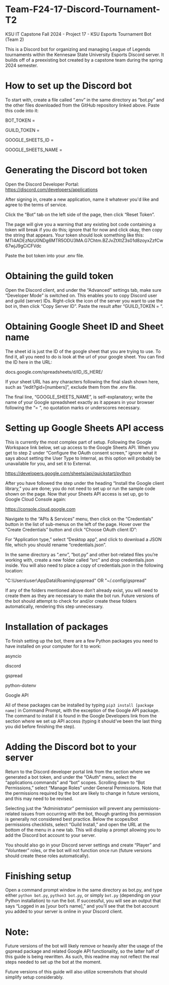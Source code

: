 # Team-F24-17-Discord-Tournament-T2

KSU IT Capstone Fall 2024 - Project 17 - KSU Esports Tournament Bot (Team 2)

This is a Discord bot for organizing and managing League of Legends tournaments within the Kennesaw State University Esports Discord server. It builds off of a preexisting bot created by a capstone team during the spring 2024 semester.

# How to set up the Discord bot

To start with, create a file called “.env” in the same directory as “bot.py” and the other files downloaded from the GitHub repository linked above. Paste this code into it:

BOT_TOKEN = 

GUILD_TOKEN =

GOOGLE_SHEETS_ID =

GOOGLE_SHEETS_NAME =

# Generating the Discord bot token

Open the Discord Developer Portal: https://discord.com/developers/applications

After signing in, create a new application, name it whatever you'd like and agree to the terms of service.

Click the “Bot” tab on the left side of the page, then click “Reset Token”.

The page will give you a warning that any existing bot code containing a token will break if you do this; ignore that for now and click okay, then copy the string that appears. Your token should look something like this:
MTI4ADEzNzU0NDg6MTR5ODU3MA.G7Chtm.BZJvZtXtZ3s01d8zoyxZzfCw67wjJ9gCiCFVdc

Paste the bot token into your .env file.

# Obtaining the guild token

Open the Discord client, and under the “Advanced” settings tab, make sure “Developer Mode” is switched on. This enables you to copy Discord user and guild (server) IDs. Right-click the icon of the server you want to use the bot in, then click “Copy Server ID”. Paste the result after “GUILD_TOKEN = “.

# Obtaining Google Sheet ID and Sheet name

The sheet id is just the ID of the google sheet that you are trying to use. To find it, all you need to do is look at the url of your google sheet. You can find the ID here in the URL:

docs.google.com/spreadsheets/d/ID_IS_HERE/

If your sheet URL has any characters following the final slash shown here, such as “/edit?gid=[numbers]”, exclude them from the .env file.

The final line, “GOOGLE_SHEETS_NAME”, is self-explanatory; write the name of your Google spreadsheet exactly as it appears in your browser  following the “= “, no quotation marks or underscores necessary.

# Setting up Google Sheets API access
This is currently the most complex part of setup. Following the Google Workspace link below, set up access to the Google Sheets API. When you get to step 2 under “Configure the OAuth consent screen,” ignore what it says about setting the User Type to Internal, as this option will probably be unavailable for you, and set it to External.

https://developers.google.com/sheets/api/quickstart/python

After you have followed the step under the heading “Install the Google client library,” you are done; you do not need to set up or run the sample code shown on the page.
Now that your Sheets API access is set up, go to Google Cloud Console again:

https://console.cloud.google.com

Navigate to the “APIs & Services” menu, then click on the “Credentials” button in the list of sub-menus on the left of the page. Hover over the “Create Credentials” button and click “Choose OAuth client ID”:

For “Application type,” select “Desktop app”, and click to download a JSON file, which you should rename “credentials.json”.

In the same directory as “.env”, “bot.py” and other bot-related files you’re working with, create a new folder called “src” and drop credentials.json inside. You will also need to place a copy of credentials.json in the following location:

"C:\Users\user\AppData\Roaming\gspread" OR "~/.config/gspread"

If any of the folders mentioned above don’t already exist, you will need to create them as they are necessary to make the bot run. Future versions of the bot should attempt to check for and/or create these folders automatically, rendering this step unnecessary.

# Installation of packages
To finish setting up the bot, there are a few Python packages you need to have installed on your computer for it to work:

asyncio

discord

gspread

python-dotenv

Google API

All of these packages can be installed by typing `pip3 install [package name]` in Command Prompt, with the exception of the Google API package. The command to install it is found in the Google Developers link from the section where we set up API access (typing it should’ve been the last thing you did before finishing the step).

# Adding the Discord bot to your server

Return to the Discord developer portal link from the section where we generated a bot token, and under the “OAuth” menu, select the “applications.commands” and “bot” scopes. Scrolling down to “Bot Permissions,” select “Manage Roles” under General Permissions. Note that the permissions required by the bot are likely to change in future versions, and this may need to be revised.

Selecting just the “Administrator” permission will prevent any permissions-related issues from occurring with the bot, though granting this permission is generally not considered best practice. Below the scopes/bot permissions checklists, select “Guild Install,” and open the URL at the bottom of the menu in a new tab. This will display a prompt allowing you to add the Discord bot account to your server.

You should also go in your Discord server settings and create “Player” and “Volunteer” roles, or the bot will not function once run (future versions should create these roles automatically).

# Finishing setup

Open a command prompt window in the same directory as bot.py, and type either `python bot.py`, `python3 bot.py`, or simply `bot.py` (depending on your Python installation) to run the bot. If successful, you will see an output that says “Logged in as [your bot’s name],” and you’ll see that the bot account you added to your server is online in your Discord client.

# Note:
Future versions of the bot will likely remove or heavily alter the usage of the gspread package and related Google API functionality, so the latter half of this guide is being rewritten. As such, this readme may not reflect the real steps needed to set up the bot at the moment.

Future versions of this guide will also utilize screenshots that should simplify setup considerably.